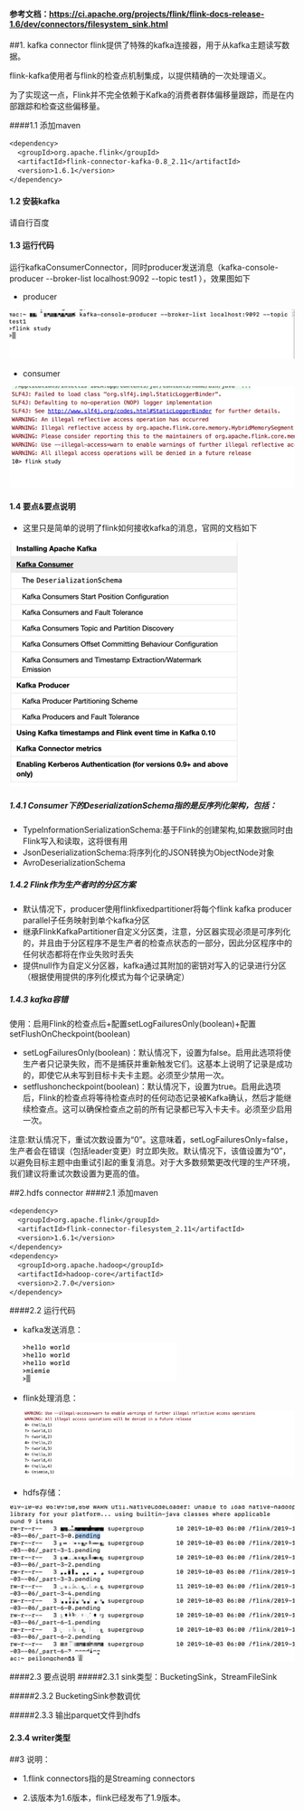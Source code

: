 #### 参考文档：https://ci.apache.org/projects/flink/flink-docs-release-1.6/dev/connectors/filesystem_sink.html

##1. kafka connector
flink提供了特殊的kafka连接器，用于从kafka主题读写数据。

flink-kafka使用者与flink的检查点机制集成，以提供精确的一次处理语义。

为了实现这一点，Flink并不完全依赖于Kafka的消费者群体偏移量跟踪，而是在内部跟踪和检查这些偏移量。

####1.1 添加maven
```
<dependency>
  <groupId>org.apache.flink</groupId>
  <artifactId>flink-connector-kafka-0.8_2.11</artifactId>
  <version>1.6.1</version>
</dependency>

```
#### 1.2 安装kafka
请自行百度

#### 1.3 运行代码
运行kafkaConsumerConnector，同时producer发送消息（kafka-console-producer --broker-list localhost:9092 --topic test1
），效果图如下
- producer

![](.README_images/5190068a.png)

- consumer

![](.README_images/bf18c9d9.png)

#### 1.4 要点&要点说明
- 这里只是简单的说明了flink如何接收kafka的消息，官网的文档如下

![](.README_images/1a0abd37.png)


##### 1.4.1 Consumer下的DeserializationSchema指的是反序列化架构，包括：
- TypeInformationSerializationSchema:基于Flink的创建架构,如果数据同时由Flink写入和读取，这将很有用
- JsonDeserializationSchema:将序列化的JSON转换为ObjectNode对象
- AvroDeserializationSchema

##### 1.4.2 Flink作为生产者时的分区方案
- 默认情况下，producer使用flinkfixedpartitioner将每个flink kafka producer parallel子任务映射到单个kafka分区
- 继承FlinkKafkaPartitioner自定义分区类，注意，分区器实现必须是可序列化的，并且由于分区程序不是生产者的检查点状态的一部分，因此分区程序中的任何状态都将在作业失败时丢失
- 提供null作为自定义分区器，kafka通过其附加的密钥对写入的记录进行分区（根据使用提供的序列化模式为每个记录确定）

##### 1.4.3 kafka容错
使用：启用Flink的检查点后+配置setLogFailuresOnly(boolean)+配置setFlushOnCheckpoint(boolean)
 - setLogFailuresOnly(boolean)：默认情况下，设置为false。启用此选项将使生产者只记录失败，而不是捕获并重新触发它们。这基本上说明了记录是成功的，即使它从未写到目标卡夫卡主题。必须至少禁用一次。
 - setflushoncheckpoint(boolean)：默认情况下，设置为true。启用此选项后，Flink的检查点将等待检查点时的任何动态记录被Kafka确认，然后才能继续检查点。这可以确保检查点之前的所有记录都已写入卡夫卡。必须至少启用一次。
 
 注意:默认情况下，重试次数设置为“0”。这意味着，setLogFailuresOnly=false，生产者会在错误（包括leader变更）时立即失败。默认情况下，该值设置为“0”，以避免目标主题中由重试引起的重复消息。对于大多数频繁更改代理的生产环境，我们建议将重试次数设置为更高的值。
 
##2.hdfs connector
####2.1 添加maven
```
<dependency>
  <groupId>org.apache.flink</groupId>
  <artifactId>flink-connector-filesystem_2.11</artifactId>
  <version>1.6.1</version>
</dependency>
<dependency>
  <groupId>org.apache.hadoop</groupId>
  <artifactId>hadoop-core</artifactId>
  <version>2.7.0</version>
</dependency>
```
####2.2 运行代码
- kafka发送消息：

  ![](.README_images/c5f1943e.png)
- flink处理消息：

  ![](.README_images/494f0778.png)
  
- hdfs存储：
 
 ![](.README_images/eb462aaa.png)
 

####2.3 要点说明
#####2.3.1 sink类型：BucketingSink，StreamFileSink

#####2.3.2 BucketingSink参数调优

#####2.3.3 输出parquet文件到hdfs

#### 2.3.4 writer类型

##3 说明：
- 1.flink connectors指的是Streaming connectors

- 2.该版本为1.6版本，flink已经发布了1.9版本。
